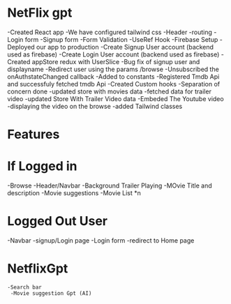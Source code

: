 # NetFlix gpt
-Created React app
-We have configured tailwind css
-Header
-routing
-Login form 
-Signup form
-Form Validation
-UseRef Hook
-Firebase Setup
-Deployed our app to production 
-Create Signup User account (backend used as firebase)
-Create Login User account (backend used as firebase)
-Created appStore redux with UserSlice
-Bug fix of signup user and displayname 
-Redirect user using the params /browse 
-Unsubscribed the onAuthstateChanged callback
-Added to constants 
-Registered Tmdb Api and successfuly fetched tmdb Api
-Created Custom hooks 
-Separation of concern done 
-updated store with movies data 
-fetched data for trailer video 
-updated Store With Trailer Video data 
-Embeded The Youtube video
-displaying the video on the browse 
-added Tailwind classes 



# Features
# If Logged in 
-Browse
   -Header/Navbar
    -Background Trailer Playing
     -MOvie Title and description 
      -Movie suggestions
       -Movie List *n 

# Logged Out User
-Navbar 
 -signup/Login page
  -Login form
   -redirect to Home page 

# NetflixGpt
    -Search bar 
     -Movie suggestion Gpt (AI)

